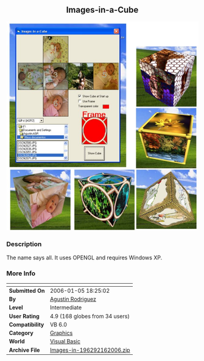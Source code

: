 ﻿<div align="center">

## Images\-in\-a\-Cube

<img src="PIC200616341538898.jpg">
</div>

### Description

The name says all. It uses OPENGL and requires Windows XP.
 
### More Info
 


<span>             |<span>
---                |---
**Submitted On**   |2006-01-05 18:25:02
**By**             |[Agustin Rodriguez](https://github.com/Planet-Source-Code/PSCIndex/blob/master/ByAuthor/agustin-rodriguez.md)
**Level**          |Intermediate
**User Rating**    |4.9 (168 globes from 34 users)
**Compatibility**  |VB 6\.0
**Category**       |[Graphics](https://github.com/Planet-Source-Code/PSCIndex/blob/master/ByCategory/graphics__1-46.md)
**World**          |[Visual Basic](https://github.com/Planet-Source-Code/PSCIndex/blob/master/ByWorld/visual-basic.md)
**Archive File**   |[Images\-in\-196292162006\.zip](https://github.com/Planet-Source-Code/agustin-rodriguez-images-in-a-cube__1-63946/archive/master.zip)








